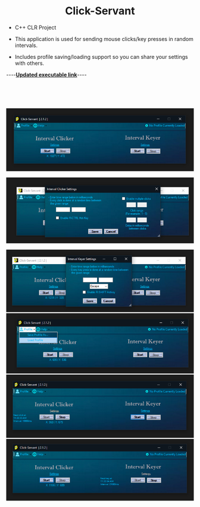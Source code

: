 
# <center>Click-Servant

 - C++ CLR Project

 - This application is used for sending mouse clicks/key presses in random
   intervals.
 - Includes profile saving/loading support so you can share your settings with others.

----[**Updated executable link**](https://github.com/aaprather/Click-Servant/raw/master/Click-Servant.exe)----

<br></br>
<br></br>
![ScreenShot](https://github.com/aaprather/Click-Servant/blob/master/s1.png)

![ScreenShot](https://github.com/aaprather/Click-Servant/blob/master/s2.png)

![ScreenShot](https://github.com/aaprather/Click-Servant/blob/master/s3.png)
![ScreenShot](https://github.com/aaprather/Click-Servant/blob/master/s4.png)
![ScreenShot](https://github.com/aaprather/Click-Servant/blob/master/s5.png)
![ScreenShot](https://github.com/aaprather/Click-Servant/blob/master/s6.png)
</p>
